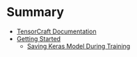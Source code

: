 # Summary

* [TensorCraft Documentation](README.md)
* [Getting Started](start/README.md)
    * [Saving Keras Model During Training](start/train.md)
